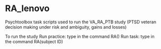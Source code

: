 # RA_lenovo
Psychtoolbox task scripts used to run the VA_RA_PTB study (PTSD veteran decision making under risk and ambiguity, gains and losses)

To run the study
  Run practice: type in the command RA()
  Run task: type in the command RA(subject ID)
